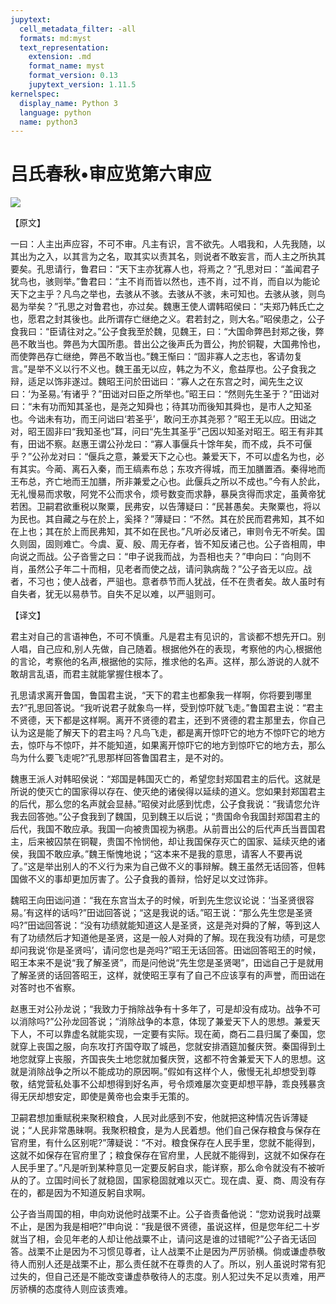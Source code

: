 ```yaml
---
jupytext:
  cell_metadata_filter: -all
  formats: md:myst
  text_representation:
    extension: .md
    format_name: myst
    format_version: 0.13
    jupytext_version: 1.11.5
kernelspec:
  display_name: Python 3
  language: python
  name: python3
---
```

# 吕氏春秋&#8226;审应览第六审应

![](image/cover.jpg)

【原文】

一曰：人主出声应容，不可不审。凡主有识，言不欲先。人唱我和，人先我随，以其出为之入，以其言为之名，取其实以责其名，则说者不敢妄言，而人主之所执其要矣。孔思请行，鲁君曰：“天下主亦犹寡人也，将焉之？”孔思对曰：“盖闻君子犹鸟也，骇则举。”鲁君曰：“主不肖而皆以然也，违不肖，过不肖，而自以为能论天下之主乎？凡鸟之举也，去骇从不骇。去骇从不骇，未可知也。去骇从骇，则鸟曷为举矣？”孔思之对鲁君也，亦过矣。魏惠王使人谓韩昭侯曰：“夫郑乃韩氏亡之也，愿君之封其後也。此所谓存亡继绝之义。君若封之，则大名。”昭侯患之，公子食我曰：“臣请往对之。”公子食我至於魏，见魏王，曰：“大国命弊邑封郑之後，弊邑不敢当也。弊邑为大国所患。昔出公之後声氏为晋公，拘於铜鞮，大国弗怜也，而使弊邑存亡继绝，弊邑不敢当也。”魏王惭曰：“固非寡人之志也，客请勿复言。”是举不义以行不义也。魏王虽无以应，韩之为不义，愈益厚也。公子食我之辩，适足以饰非遂过。魏昭王问於田诎曰：“寡人之在东宫之时，闻先生之议曰：‘为圣易。’有诸乎？”田诎对曰臣之所举也。”昭王曰：“然则先生圣于？”田诎对曰：“未有功而知其圣也，是尧之知舜也；待其功而後知其舜也，是市人之知圣也。今诎未有功，而王问诎曰‘若圣乎’，敢问王亦其尧邪？”昭王无以应。田诎之对，昭王固非曰“我知圣也”耳，问曰“先生其圣乎”己因以知圣对昭王。昭王有非其有，田诎不察。赵惠王谓公孙龙曰：“寡人事偃兵十馀年矣，而不成，兵不可偃乎？”公孙龙对曰：“偃兵之意，兼爱天下之心也。兼爱天下，不可以虚名为也，必有其实。今蔺、离石入秦，而王缟素布总；东攻齐得城，而王加膳置酒。秦得地而王布总，齐亡地而王加膳，所非兼爱之心也。此偃兵之所以不成也。”今有人於此，无礼慢易而求敬，阿党不公而求令，烦号数变而求静，暴戾贪得而求定，虽黄帝犹若困。卫嗣君欲重税以聚粟，民弗安，以告薄疑曰：“民甚愚矣。夫聚粟也，将以为民也。其自藏之与在於上，奚择？”薄疑曰：“不然。其在於民而君弗知，其不如在上也；其在於上而民弗知，其不如在民也。”凡听必反诸己，审则令无不听矣。国久则固，固则难亡。今虞、夏、殷、周无存者，皆不知反诸己也。公子沓相周，申向说之而战。公子沓訾之曰：“申子说我而战，为吾相也夫？”申向曰：“向则不肖，虽然公子年二十而相，见老者而使之战，请问孰病哉？”公子沓无以应。战者，不习也；使人战者，严驵也。意者恭节而人犹战，任不在贵者矣。故人虽时有自失者，犹无以易恭节。自失不足以难，以严驵则可。

【译文】

君主对自己的言语神色，不可不慎重。凡是君主有见识的，言谈都不想先开口。别人唱，自己应和,别人先做，自己随着。根据他外在的表现，考察他的内心,根据他的言论，考察他的名声,根据他的实际，推求他的名声。这样，那么游说的人就不敢胡言乱语，而君主就能掌握住根本了。

孔思请求离开鲁国，鲁国君主说，“天下的君主也都象我一样啊，你将要到哪里去?”孔思回答说。“我听说君子就象鸟一样，受到惊吓就飞走。”鲁国君主说：“君主不贤德，天下都是这样啊。离开不贤德的君主，还到不贤德的君主那里去，你自己认为这是能了解天下的君主吗？凡鸟飞走，都是离开惊吓它的地方不惊吓它的地方去，惊吓与不惊吓，并不能知道，如果离开惊吓它的地方到惊吓它的地方去，那么鸟为什么要飞走呢?”孔思那样回答鲁国君主，是不对的。

魏惠王派人对韩昭侯说：“郑国是韩国灭亡的，希望您封郑国君主的后代。这就是所说的使灭亡的国家得以存在、使灭绝的诸侯得以延续的道义。您如果封郑国君主的后代，那么您的名声就会显赫。”昭侯对此感到忧虑，公子食我说：“我请您允许我去回答弛。”公子食我到了魏国，见到魏王以后说；“贵国命令我国封郑国君主的后代，我国不敢应承。我国一向被贵国视为祸患。从前晋出公的后代声氏当晋国君主，后来被囚禁在铜鞮，贵国不怜悯他，却让我国保存灭亡的国家、延续灭绝的诸侯，我国不敢应承。”魏王惭愧地说；“这本来不是我的意思，请客人不要再说了。”这是举出别人的不义行为来为自己做不义的事辩解。魏王虽然无话回答，但韩国做不义的事却更加厉害了。公子食我的善辩，恰好足以文过饰非。

魏昭王向田诎问道：“我在东宫当太子的时候，听到先生您议论说：‘当圣贤很容易。’有这样的话吗?”田诎回答说；“这是我说的话。”昭王说：“那么先生您是圣贤吗?”田诎回答说：“没有功绩就能知道这人是圣贤，这是尧对舜的了解，等到这人有了功绩然后才知道他是圣贤，这是一般人对舜的了解。现在我没有功绩，可是您却问我说‘你是圣贤吗’，请问您也是尧吗?”昭王无话回答。田诎回答昭王的时候，昭王本来不是说“我了解圣贤”，而是问他说“先生您是圣贤喝”，田诎自己于是就用了解圣贤的话回答昭王，这样，就使昭王享有了自己不应该享有的声誉，而田诎在对答时也不省察。

赵惠王对公孙龙说；“我致力于捎除战争有十多年了，可是却没有成功。战争不可以消除吗?”公孙龙回答说；“消除战争的本意，体现了兼爱天下人的思想。兼爱天下人，不可以靠虚名就能实现，一定要有实际。现在蔺，商石二县归属了秦国，您就穿上丧国之服，向东攻打齐国夺取了城邑，您就安排酒筵加餐庆贺。秦国得到土地您就穿上丧服，齐国丧失土地您就加餐庆贺，这都不符舍兼爱天下人的思想。这就是消除战争之所以不能成功的原因啊。”假如有这样个人，傲慢无礼却想受到尊敬，结党营私处事不公却想得到好名声，号令烦难屡次变更却想平静，乖良残暴贪得无厌却想安定，即使是黄帝也会束手无策的。

卫嗣君想加重赋税来聚积粮食，人民对此感到不安，他就把这种情况告诉薄疑说；“人民非常愚昧啊。我聚积粮食，是为人民着想。他们自己保存粮食与保存在官府里，有什么区别呢?”薄疑说：“不对。粮食保存在人民手里，您就不能得到，这就不如保存在官府里了；粮食保存在官府里，人民就不能得到，这就不如保存在人民手里了。”凡是听到某种意见一定要反躬自求，能详察，那么命令就没有不被听从的了。立国时间长了就稳固，国家稳固就难以灭亡。现在虞、夏、商、周没有存在的，都是因为不知道反躬自求啊。

公子沓当周国的相，申向劝说他时战栗不止。公子沓责备他说：“您劝说我时战粟不止，是困为我是相吧?”申向说：“我是很不贤德，虽说这样，但是您年纪二十岁就当了相，会见年老的人却让他战粟不止，请问这是谁的过错昵?”公子沓无话回答。战栗不止是因为不习惯见尊者，让人战栗不止是因为严厉骄横。倘或谦虚恭敬待人而别人还是战栗不止，那么责任就不在尊贵的人了。所以，别人虽说时常有犯过失的，但自己还是不能改变谦虚恭敬待人的志度。别人犯过失不足以责难，用严厉骄横的态度待人则应该责难。



